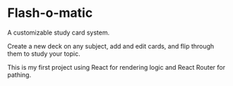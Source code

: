 # Flash-o-matic

A customizable study card system.

Create a new deck on any subject, add
and edit cards, and flip through them
to study your topic.

This is my first project using React
for rendering logic and React Router for pathing.
